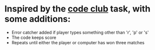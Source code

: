 # Inspired by the [code club](http://www.codeclub.org) task, with some additions:
- Error catcher added if player types something other than 'r', 'p' or 's'
- The code keeps score 
- Repeats until either the player or computer has won three matches


